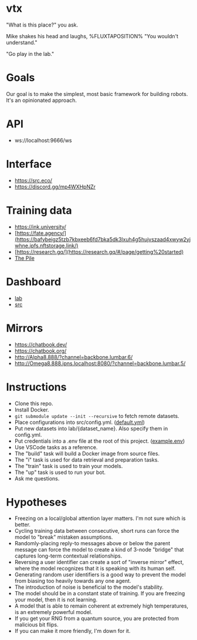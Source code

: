 # vtx

"What is this place?" you ask.

Mike shakes his head and laughs, %FLUXTAPOSITION% "You wouldn't understand."

"Go play in the lab."

# Goals

Our goal is to make the simplest, most basic framework for building robots. It's an opinionated approach.

# API

- ws://localhost:9666/ws

# Interface

- https://src.eco/
- https://discord.gg/mp4WXHpNZr

# Training data

- https://ink.university/
- [https://fate.agency/](https://bafybeigz5tzb7kbxeeb6fd7bka5dk3lxuh4g5hujvszaad4xwyw2yjwhne.ipfs.nftstorage.link/)
- [https://research.gq/](https://research.gq/#/page/getting%20started)
- [The Pile](https://bafybeiftud3ppm5n5uudtirm4cf5zgonn44no2qg57isduo5gjeaqvvt2u.ipfs.nftstorage.link/)

# Dashboard

- [lab](http://localhost:6006)
- [src](http://localhost:9666)

# Mirrors

- https://chatbook.dev/
- https://chatbook.org/
- http://Alpha8.888/?channel=backbone.lumbar.6/
- http://Omega8.888.ipns.localhost:8080/?channel=backbone.lumbar.5/

# Instructions

- Clone this repo.
- Install Docker.
- `git submodule update --init --recursive` to fetch remote datasets.
- Place configurations into src/config.yml. ([default.yml](./vtx/default.yml))
- Put new datasets into lab/{dataset_name}. Also specify them in config.yml.
- Put credentials into a .env file at the root of this project. ([example.env](./example.env))
- Use VSCode tasks as a reference.
- The "build" task will build a Docker image from source files.
- The "i" task is used for data retrieval and preparation tasks.
- The "train" task is used to train your models.
- The "up" task is used to run your bot.
- Ask me questions.

# Hypotheses

- Freezing on a local/global attention layer matters. I'm not sure which is better.
- Cycling training data between consecutive, short runs can force the model to "break" mistaken assumptions.
- Randomly-placing reply-to messages above or below the parent message can force the model to create a kind of 3-node "bridge" that captures long-term contextual relationships.
- Reversing a user identifier can create a sort of "inverse mirror" effect, where the model recognizes that it is speaking with its human self.
- Generating random user identifiers is a good way to prevent the model from biasing too heavily towards any one agent.
- The introduction of noise is beneficial to the model's stability.
- The model should be in a constant state of training. If you are freezing your model, then it is not learning.
- A model that is able to remain coherent at extremely high temperatures, is an extremely powerful model.
- If you get your RNG from a quantum source, you are protected from malicious bit flips.
- If you can make it more friendly, I'm down for it.
